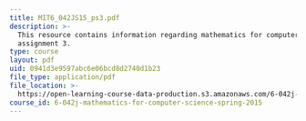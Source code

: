 ```yaml
---
title: MIT6_042JS15_ps3.pdf
description: >-
  This resource contains information regarding mathematics for computer science,
  assignment 3.
type: course
layout: pdf
uid: 0941d3e9597abc6e06bcd8d2740d1b23
file_type: application/pdf
file_location: >-
  https://open-learning-course-data-production.s3.amazonaws.com/6-042j-mathematics-for-computer-science-spring-2015/0941d3e9597abc6e06bcd8d2740d1b23_MIT6_042JS15_ps3.pdf
course_id: 6-042j-mathematics-for-computer-science-spring-2015
---
```

